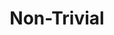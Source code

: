 ---
title: "Non-Trivial"

categories: ['']

tags: ['Non', 'Trivial']

arwords: 'غير تافهة'

arexps: []

enwords: ['Non-Trivial']

enexps: []

arlexicons: 'غ'

enlexicons: 'N'

authors: ['Ruqayya Roshdy']

translators: ['']

citations: 'العربية والذكاء الاصطناعي'

sources: 'مركز الملك عبدالله بن عبدالعزيز الدولي لخدمة اللغة العربية'

word: "true"

slug: ""
---